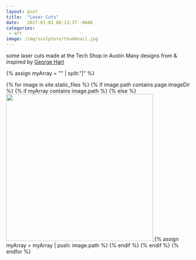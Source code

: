 ```yaml
---
layout: post
title:  "Laser Cuts"
date:   2017-01-01 00:13:37 -0666
categories: 
 - art
image: /img/sculpture/thumbnail.jpg
---
```

some laser cuts made at the Tech Shop in Austin
Many designs from & inspired by [George Hart](http://georgehart.com/)

<script type="text/javascript">
  window.onload = function() {
    // var container = document.getElementsByClassName('post-list');
    var container = document.getElementById('grid');
    var wall = new Masonry( container, {
      columnWidth: 400
    });
  };
  </script>

<div id="grid">
{% assign myArray = "" | split:"|"  %}

{% for image in site.static_files %}
  {% if image.path contains page.imageDir %}
  {% if myArray contains image.path %}
  {% else %}
<a href="{{image.path}}"> <img src="{{image.path}}" width="400"/> </a>
  {% assign myArray = myArray | push: image.path %}
  {% endif %}
  {% endif %}
{% endfor %}
</div>
